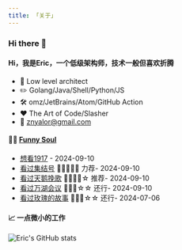 ```yaml
---
title: 「关于」
---
```


### Hi there 👋

#### Hi，我是Eric，一个低级架构师，技术一般但喜欢折腾

- :briefcase: Low level architect<br/>
- :pencil2: Golang/Java/Shell/Python/JS<br/>
- :hammer_and_wrench: omz/JetBrains/Atom/GitHub Action<br/>
- :hearts: The Art of Code/Slasher<br/>
- :email: znyalor@gmail.com<br/>

#### 🤾‍♂️ <a href="https://movie.douban.com/people/znyalor/collect" target="_blank">Funny Soul</a>

<!-- START_SECTION:douban -->
* <a href='http://movie.douban.com/subject/30252495/' target='_blank'>想看1917</a> - 2024-09-10
* <a href='http://movie.douban.com/subject/1907464/' target='_blank'>看过集结号</a> 🌟🌟🌟🌟🌟 力荐- 2024-09-10
* <a href='http://movie.douban.com/subject/35258381/' target='_blank'>看过天鹅挽歌</a> 🌟🌟🌟🌟☆ 推荐- 2024-09-10
* <a href='http://movie.douban.com/subject/35769174/' target='_blank'>看过万湖会议</a> 🌟🌟🌟☆☆ 还行- 2024-09-10
* <a href='http://movie.douban.com/subject/35665988/' target='_blank'>看过玫瑰的故事</a> 🌟🌟🌟☆☆ 还行- 2024-07-06
<!-- END_SECTION:douban -->


#### 📈 一点微小的工作

![Eric's GitHub stats](https://github-readme-stats.vercel.app/api?username=zylele&show_icons=true&count_private=true&theme=vue)